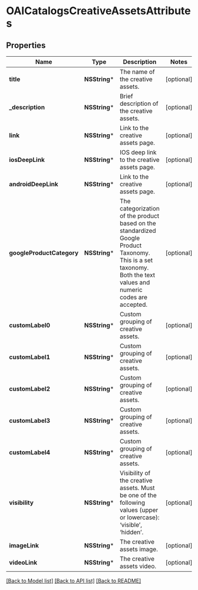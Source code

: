 # OAICatalogsCreativeAssetsAttributes

## Properties
Name | Type | Description | Notes
------------ | ------------- | ------------- | -------------
**title** | **NSString*** | The name of the creative assets. | [optional] 
**_description** | **NSString*** | Brief description of the creative assets. | [optional] 
**link** | **NSString*** | Link to the creative assets page. | [optional] 
**iosDeepLink** | **NSString*** | IOS deep link to the creative assets page. | [optional] 
**androidDeepLink** | **NSString*** | Link to the creative assets page. | [optional] 
**googleProductCategory** | **NSString*** | The categorization of the product based on the standardized Google Product Taxonomy. This is a set taxonomy. Both the text values and numeric codes are accepted. | [optional] 
**customLabel0** | **NSString*** | Custom grouping of creative assets. | [optional] 
**customLabel1** | **NSString*** | Custom grouping of creative assets. | [optional] 
**customLabel2** | **NSString*** | Custom grouping of creative assets. | [optional] 
**customLabel3** | **NSString*** | Custom grouping of creative assets. | [optional] 
**customLabel4** | **NSString*** | Custom grouping of creative assets. | [optional] 
**visibility** | **NSString*** | Visibility of the creative assets. Must be one of the following values (upper or lowercase): ‘visible’, ‘hidden’. | [optional] 
**imageLink** | **NSString*** | The creative assets image. | [optional] 
**videoLink** | **NSString*** | The creative assets video. | [optional] 

[[Back to Model list]](../README.md#documentation-for-models) [[Back to API list]](../README.md#documentation-for-api-endpoints) [[Back to README]](../README.md)


